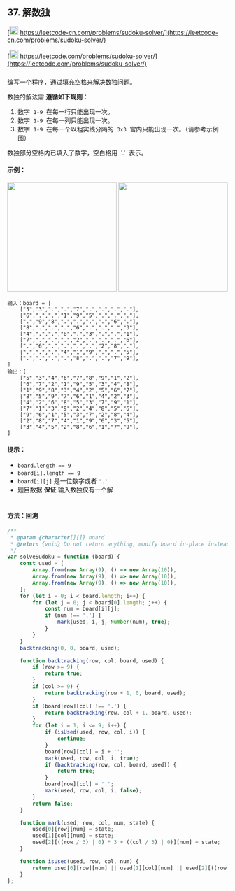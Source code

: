 ## 37. 解数独

[<img src="https://static.leetcode-cn.com/cn-mono-assets/production/assets/logo-dark-cn.c42314a8.svg" height="20" /> https://leetcode-cn.com/problems/sudoku-solver/](https://leetcode-cn.com/problems/sudoku-solver/)

[<img src="https://assets.leetcode.com/static_assets/public/webpack_bundles/images/logo-dark.e99485d9b.svg" height="20"/> https://leetcode.com/problems/sudoku-solver/](https://leetcode.com/problems/sudoku-solver/)

###

编写一个程序，通过填充空格来解决数独问题。

数独的解法需 **遵循如下规则**：

1. 数字  `1-9`  在每一行只能出现一次。
2. 数字  `1-9`  在每一列只能出现一次。
3. 数字  `1-9`  在每一个以粗实线分隔的  `3x3`  宫内只能出现一次。（请参考示例图）

数独部分空格内已填入了数字，空白格用  '.'  表示。

#### 示例：

<img src="https://assets.leetcode-cn.com/aliyun-lc-upload/uploads/2021/04/12/250px-sudoku-by-l2g-20050714svg.png" width="250" />

<img src="https://assets.leetcode-cn.com/aliyun-lc-upload/uploads/2021/04/12/250px-sudoku-by-l2g-20050714_solutionsvg.png" width="250" />

```
输入：board = [
    ["5","3",".",".","7",".",".",".","."],
    ["6",".",".","1","9","5",".",".","."],
    [".","9","8",".",".",".",".","6","."],
    ["8",".",".",".","6",".",".",".","3"],
    ["4",".",".","8",".","3",".",".","1"],
    ["7",".",".",".","2",".",".",".","6"],
    [".","6",".",".",".",".","2","8","."],
    [".",".",".","4","1","9",".",".","5"],
    [".",".",".",".","8",".",".","7","9"],
]
输出：[
    ["5","3","4","6","7","8","9","1","2"],
    ["6","7","2","1","9","5","3","4","8"],
    ["1","9","8","3","4","2","5","6","7"],
    ["8","5","9","7","6","1","4","2","3"],
    ["4","2","6","8","5","3","7","9","1"],
    ["7","1","3","9","2","4","8","5","6"],
    ["9","6","1","5","3","7","2","8","4"],
    ["2","8","7","4","1","9","6","3","5"],
    ["3","4","5","2","8","6","1","7","9"],
]
```

#### 提示：

-   `board.length == 9`
-   `board[i].length == 9`
-   `board[i][j]` 是一位数字或者 `'.'`
-   题目数据 **保证** 输入数独仅有一个解

#

#### 方法：回溯

```js
/**
 * @param {character[][]} board
 * @return {void} Do not return anything, modify board in-place instead.
 */
var solveSudoku = function (board) {
    const used = [
        Array.from(new Array(9), () => new Array(10)),
        Array.from(new Array(9), () => new Array(10)),
        Array.from(new Array(9), () => new Array(10)),
    ];
    for (let i = 0; i < board.length; i++) {
        for (let j = 0; j < board[0].length; j++) {
            const num = board[i][j];
            if (num !== '.') {
                mark(used, i, j, Number(num), true);
            }
        }
    }
    backtracking(0, 0, board, used);

    function backtracking(row, col, board, used) {
        if (row >= 9) {
            return true;
        }
        if (col >= 9) {
            return backtracking(row + 1, 0, board, used);
        }
        if (board[row][col] !== '.') {
            return backtracking(row, col + 1, board, used);
        }
        for (let i = 1; i <= 9; i++) {
            if (isUsed(used, row, col, i)) {
                continue;
            }
            board[row][col] = i + '';
            mark(used, row, col, i, true);
            if (backtracking(row, col, board, used)) {
                return true;
            }
            board[row][col] = '.';
            mark(used, row, col, i, false);
        }
        return false;
    }

    function mark(used, row, col, num, state) {
        used[0][row][num] = state;
        used[1][col][num] = state;
        used[2][((row / 3) | 0) * 3 + ((col / 3) | 0)][num] = state;
    }

    function isUsed(used, row, col, num) {
        return used[0][row][num] || used[1][col][num] || used[2][((row / 3) | 0) * 3 + ((col / 3) | 0)][num];
    }
};
```
